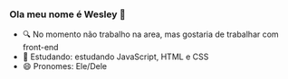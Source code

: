 ### Ola meu nome é Wesley 👋

- 🔍 No momento não trabalho na area, mas gostaria de trabalhar com front-end
- 🌱 Estudando: estudando JavaScript, HTML e CSS
- 😄 Pronomes: Ele/Dele
